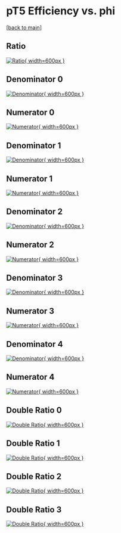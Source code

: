 # pT5 Efficiency vs. phi

[[back to main](./)]



## Ratio

[![Ratio](../mtv/var/pT5_xtr_13_-1_eff_phi.png){ width=600px }](../mtv/var/pT5_xtr_13_-1_eff_phi.pdf)

## Denominator 0

[![Denominator](../mtv/den/pT5_xtr_13_-1_eff_phi_den0.png){ width=600px }](../mtv/den/pT5_xtr_13_-1_eff_phi_den0.pdf)

## Numerator 0

[![Numerator](../mtv/num/pT5_xtr_13_-1_eff_phi_num0.png){ width=600px }](../mtv/num/pT5_xtr_13_-1_eff_phi_num0.pdf)

## Denominator 1

[![Denominator](../mtv/den/pT5_xtr_13_-1_eff_phi_den1.png){ width=600px }](../mtv/den/pT5_xtr_13_-1_eff_phi_den1.pdf)

## Numerator 1

[![Numerator](../mtv/num/pT5_xtr_13_-1_eff_phi_num1.png){ width=600px }](../mtv/num/pT5_xtr_13_-1_eff_phi_num1.pdf)

## Denominator 2

[![Denominator](../mtv/den/pT5_xtr_13_-1_eff_phi_den2.png){ width=600px }](../mtv/den/pT5_xtr_13_-1_eff_phi_den2.pdf)

## Numerator 2

[![Numerator](../mtv/num/pT5_xtr_13_-1_eff_phi_num2.png){ width=600px }](../mtv/num/pT5_xtr_13_-1_eff_phi_num2.pdf)

## Denominator 3

[![Denominator](../mtv/den/pT5_xtr_13_-1_eff_phi_den3.png){ width=600px }](../mtv/den/pT5_xtr_13_-1_eff_phi_den3.pdf)

## Numerator 3

[![Numerator](../mtv/num/pT5_xtr_13_-1_eff_phi_num3.png){ width=600px }](../mtv/num/pT5_xtr_13_-1_eff_phi_num3.pdf)

## Denominator 4

[![Denominator](../mtv/den/pT5_xtr_13_-1_eff_phi_den4.png){ width=600px }](../mtv/den/pT5_xtr_13_-1_eff_phi_den4.pdf)

## Numerator 4

[![Numerator](../mtv/num/pT5_xtr_13_-1_eff_phi_num4.png){ width=600px }](../mtv/num/pT5_xtr_13_-1_eff_phi_num4.pdf)

## Double Ratio 0

[![Double Ratio](../mtv/ratio/pT5_xtr_13_-1_eff_phi_ratio0.png){ width=600px }](../mtv/ratio/pT5_xtr_13_-1_eff_phi_ratio0.pdf)

## Double Ratio 1

[![Double Ratio](../mtv/ratio/pT5_xtr_13_-1_eff_phi_ratio1.png){ width=600px }](../mtv/ratio/pT5_xtr_13_-1_eff_phi_ratio1.pdf)

## Double Ratio 2

[![Double Ratio](../mtv/ratio/pT5_xtr_13_-1_eff_phi_ratio2.png){ width=600px }](../mtv/ratio/pT5_xtr_13_-1_eff_phi_ratio2.pdf)

## Double Ratio 3

[![Double Ratio](../mtv/ratio/pT5_xtr_13_-1_eff_phi_ratio3.png){ width=600px }](../mtv/ratio/pT5_xtr_13_-1_eff_phi_ratio3.pdf)

